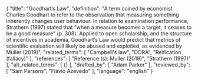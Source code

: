 {
  "title": "Goodhart’s Law",
  "definition": "A term coined by economist Charles Goodhart to refer to the observation that measuring something inherently changes user behaviour. In relation to examination performance, Strathern (1997) stated that “when a measure becomes a target, it ceases to be a good measure” (p. 308). Applied to open scholarship, and the structure of incentives in academia, Goodhart’s Law would predict that metrics of scientific evaluation will likely be abused and exploited, as evidenced by Muller (2019)",
  "related_terms": [
    "Campbell's law",
    "DORA",
    "Reification (fallacy)"
  ],
  "references": [
    "Reference (s): Muller (2019)",
    "Strathern (1997)"
  ],
  "alt_related_terms": [
    {}
  ],
  "drafted_by": [
    "Adam Parker"
  ],
  "reviewed_by": [
    "Sam Parsons",
    "Flávio Azevedo"
  ],
  "language": "english"
}
